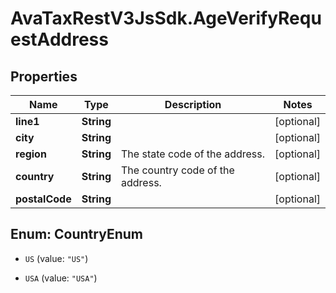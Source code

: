 # AvaTaxRestV3JsSdk.AgeVerifyRequestAddress

## Properties

Name | Type | Description | Notes
------------ | ------------- | ------------- | -------------
**line1** | **String** |  | [optional] 
**city** | **String** |  | [optional] 
**region** | **String** | The state code of the address. | [optional] 
**country** | **String** | The country code of the address. | [optional] 
**postalCode** | **String** |  | [optional] 



## Enum: CountryEnum


* `US` (value: `"US"`)

* `USA` (value: `"USA"`)




